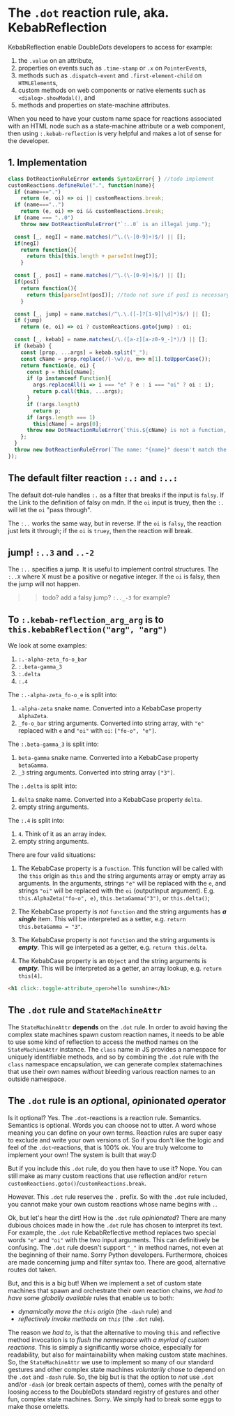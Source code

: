 # The `.dot` reaction rule, aka. KebabReflection

KebabReflection enable DoubleDots developers to access for example:
1. the `.value` on an attribute,
2. properties on events such as `.time-stamp` or `.x` on `PointerEvent`s,  
3. methods such as `.dispatch-event` and `.first-element-child` on `HTMLElement`s,
4. custom methods on web components or native elements such as `<dialog>.showModal()`, and 
5. methods and properties on state-machine attributes.

When you need to have your custom name space for reactions associated with an HTML node such as a state-machine attribute or a web component, then using `:.kebab-reflection` is very helpful and makes a lot of sense for the developer.

## 1. Implementation

```js
class DotReactionRuleError extends SyntaxError{ } //todo implement
customReactions.defineRule(".", function(name){
  if (name===".")
    return (e, oi) => oi || customReactions.break;
  if (name==="..")
    return (e, oi) => oi && customReactions.break;
  if (name === "..0")
    throw new DotReactionRuleError("`:..0` is an illegal jump.");

  const [_, negI] = name.matches(/^\.(\-[0-9]+)$/) || [];
  if(negI)
    return function(){
      return this[this.length + parseInt(negI)];
    }

  const [_, posI] = name.matches(/^\.(\-[0-9]+)$/) || [];
  if(posI)
    return function(){
      return this[parseInt(posI)]; //todo not sure if posI is necessary here
    }

  const [_, jump] = name.matches(/^\.\.([-]?[1-9][\d]*)$/) || [];
  if (jump)
    return (e, oi) => oi ? customReactions.goto(jump) : oi;

  const [_, kebab] = name.matches(/\.([a-z][a-z0-9_-]*)/) || [];
  if (kebab) {
    const [prop, ...args] = kebab.split("_");
    const cName = prop.replace(/(-\w)/g, m=> m[1].toUpperCase());
    return function(e, oi) {
      const p = this[cName];
      if (p instanceof Function){
        args.replaceAll(i => i === "e" ? e : i === "oi" ? oi : i);
        return p.call(this, ...args);
      }
      if (!args.length)
        return p;
      if (args.length === 1)
        this[cName] = args[0];
      throw new DotReactionRuleError(`this.${cName} is not a function, but still given 2 args: ${args}.`);
    };
  }
  throw new DotReactionRuleError(`The name: "{name}" doesn't match the "."rule`);
});
```

## The default filter reaction `:.:` and `:..:`

The default dot-rule handles `:.` as a filter that breaks if the input is `falsy`. If the Link to the definition of falsy on mdn. If the `oi` input is truey, then the `:.` will let the `oi` "pass through".

The `:..` works the same way, but in reverse. If the `oi` is `falsy`, the reaction just lets it through; if the `oi` is `truey`, then the reaction will break.

## jump! `:..3` and `..-2` 

The `:..` specifies a jump. It is useful to implement control structures. The `:..X` where X must be a positive or negative integer. If the `oi` is falsy, then the jump will not happen.

>> todo? add a falsy jump? `:.._-3` for example?

## To `:.kebab-reflection_arg_arg` is to `this.kebabReflection("arg", "arg")`

We look at some examples:
1. `:.-alpha-zeta_fo-o_bar`
2. `:.beta-gamma_3`
3. `:.delta`
4. `:.4`

The `:.-alpha-zeta_fo-o_e` is split into:
1. `-alpha-zeta` snake name. Converted into a KebabCase property `AlphaZeta`.
2. `_fo-o_bar` string arguments. Converted into string array, with `"e"` replaced with `e` and `"oi"` with `oi`: `["fo-o", "e"]`.

The `:.beta-gamma_3` is split into:
1. `beta-gamma` snake name. Converted into a KebabCase property `betaGamma`.
2. `_3` string arguments. Converted into string array `["3"]`.

The `:.delta` is split into:
1. `delta` snake name. Converted into a KebabCase property `delta`.
2. empty string arguments.

The `:.4` is split into:
1. `4`. Think of it as an array index.
2. empty string arguments.

There are four valid situations:
1. The KebabCase property is a `function`. This function will be called with the `this` origin as `this` and the string arguments array or empty array as arguments. In the arguments, strings `"e"` will be replaced with the `e`, and strings `"oi"` will be replaced with the `oi` (outputInput argument). E.g. `this.AlphaZeta("fo-o", e)`, `this.betaGamma("3")`, or `this.delta()`;

2. The KebabCase property is *not* `function` and the string arguments has ***a single*** item. This will be interpreted as a setter, e.g. `return this.betaGamma = "3"`.

3. The KebabCase property is *not* `function` and the string arguments is ***empty***. This will ge interpeted as a getter, e.g. `return this.delta`.

4. The KebabCase property is an `Object` and the string arguments is ***empty***. This will be interpreted as a getter, an array lookup, e.g. `return this[4]`.

```html
<h1 click:.toggle-attribute_open>hello sunshine</h1>
```

## The `.dot` rule and `StateMachineAttr`

The `StateMachineAttr` **depends** on the `.dot` rule. In order to avoid having the complex state machines spawn custom reaction names, it needs to be able to use some kind of reflection to access the method names on the `StateMachineAttr` instance. The `class` name in JS provides a namespace for uniquely identifiable methods, and so by combining the `.dot` rule with the `class` namespace encapsulation, we can generate complex statemachines that use their own names *without* bleeding various reaction names to an outside namespace.

## The `.dot` rule is an *op*tional, *op*inionated *op*erator

Is it optional? Yes. The `.dot`-reactions is a reaction rule. Semantics. Semantics is optional. Words you can choose not to utter. A word whose meaning you can define on your own terms. Reaction rules are super easy to exclude and write your own versions of. So if you don't like the logic and feel of the `.dot`-reactions, that is 100% ok. You are truly welcome to implement your own! The system is built that way:D 

But if you include this `.dot` rule, do you then have to use it? Nope. You can still make as many custom reactions that use reflection and/or `return` `customReactions.goto()`/`customReactions.break`.

However. This `.dot` rule reserves the `.` prefix. So with the `.dot` rule included, you cannot make your own custom reactions whose name begins with `.`.

Ok, but let's hear the dirt! How is the `.dot` rule *opinionated*? There are many dubious choices made in how the `.dot` rule has chosen to interpret its text. For example, the `.dot` rule KebabReflective method replaces two special words `"e"` and `"oi"` with the two input arguments. This can definitively be confusing. The `.dot` rule doesn't support `"_"` in method names, not even at the beginning of their name. Sorry Python developers. Furthermore, choices are made concerning jump and filter syntax too. There are good, alternative routes dot taken.

But, and this is a big but! When we implement a set of custom state machines that spawn and orchestrate their own reaction chains, we *had to have* some *globally available* rules that enable us to both:
* *dynamically move the `this` origin* (the `-dash` rule) and
* *reflectively invoke methods on `this`* (the `.dot` rule).  

The reason we *had to*, is that the alternative to moving `this` and reflective method invocation is to *flush the namespace with a myriad of custom reactions*. This is simply a significantly worse choice, especially for readability, but also for maintainability when making custom state machines. So, the `StateMachineAttr` we use to implement so many of our standard gestures and other complex state machines *voluntarily* chose to depend on the `.dot` and `-dash` rule. So, the big but is that the option to *not* use `.dot` and/or `-dash` (or break certain aspects of them), comes with the penalty of loosing access to the DoubleDots standard registry of gestures and other fun, complex state machines. Sorry. We simply had to break some eggs to make those omeletts.
